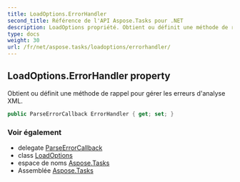 ```yaml
---
title: LoadOptions.ErrorHandler
second_title: Référence de l'API Aspose.Tasks pour .NET
description: LoadOptions propriété. Obtient ou définit une méthode de rappel pour gérer les erreurs danalyse XML.
type: docs
weight: 30
url: /fr/net/aspose.tasks/loadoptions/errorhandler/
---
```

## LoadOptions.ErrorHandler property

Obtient ou définit une méthode de rappel pour gérer les erreurs d'analyse XML.

```csharp
public ParseErrorCallback ErrorHandler { get; set; }
```

### Voir également

* delegate [ParseErrorCallback](../../parseerrorcallback/)
* class [LoadOptions](../)
* espace de noms [Aspose.Tasks](../../loadoptions/)
* Assemblée [Aspose.Tasks](../../../)


